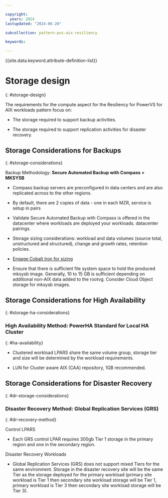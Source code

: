 ```yaml
---

copyright:
  years: 2024
lastupdated: "2024-06-20"

subcollection: pattern-pvs-aix-resiliency

keywords:

---
```


{{site.data.keyword.attribute-definition-list}}

# Storage design
{: #storage-design}


The requirements for the compute aspect for the Resiliency for PowerVS for AIX workloads pattern focus on:

-   The storage required to support backup activities.

-   The storage required to support replication activities for disaster recovery.


## Storage Considerations for Backups
{: #storage-considerations}

Backup Methodology: **Secure Automated Backup with Compass + MKSYSB**

-   Compass backup servers are preconfigured in data centers and are also replicated across to the other regions.

-   By default, there are 2 copies of data - one in each MZR, service is setup in pairs

-   Validate Secure Automated Backup with Compass is offered in the datacenter where workloads are deployed your workloads. datacenter pairings.

-   Storage sizing considerations: workload and data volumes (source total, unstructured and structured), change and growth rates, retention policies.

-   [Engage Cobalt Iron for sizing](https://cloud.ibm.com/catalog/services/secure-automated-backup-with-compass\#about)

-   Ensure that there is sufficient file system space to hold the produced mksysb image. Generally, 10 to 15 GB is sufficient depending on additional non-AIX data added to the rootvg. Consider Cloud Object storage for mksysb images.

## Storage Considerations for High Availability
{: #storage-ha-considerations}

### High Availability Method: PowerHA Standard for Local HA Cluster
{: #ha-availability}

-   Clustered workload LPARS share the same volume group, storage tier and size will be determined by the workload requirements.

-   LUN for Cluster aware AIX (CAA) repository, 1GB recommended.

## Storage Considerations for Disaster Recovery
{: #dr-storage-considerations}

### Disaster Recovery Method: Global Replication Services (GRS)
{: #dr-recovery-method}

Control LPARS

-   Each GRS control LPAR requires 300gb Tier 1 storage in the primary region and one in the secondary region.

Disaster Recovery Workloads

-   Global Replication Services (GRS) does not support mixed Tiers for the same environment. Storage in the disaster recovery site will be the same Tier as the storage deployed for the primary workload (primary site workload is Tier 1 then secondary site workload storage will be Tier 1, primary workload is Tier 3 then secondary site workload storage will be Tier 3).
